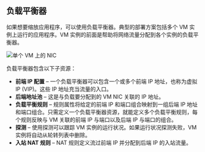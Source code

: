 ## 负载平衡器
如果想要缩放应用程序，可以使用负载平衡器。典型的部署方案包括多个 VM 实例上运行的应用程序。VM 实例的前面是帮助将网络流量分配到各个实例的负载平衡器。

![单个 VM 上的 NIC](./media/resource-groups-networking/Figure5.png)

负载平衡器包含以下子资源：

- **前端 IP 配置** – 一个负载平衡器可以包含一个或多个前端 IP 地址，也称为虚拟 IP (VIP)。这些 IP 地址充当流量的入口。 
- **后端地址池** – 这是与负载要分配到的 VM NIC 关联的 IP 地址。
- **负载平衡规则** – 规则属性将给定的前端 IP 和端口组合映射到一组后端 IP 地址和端口组合。只需定义一个负载平衡器资源，就能定义多个负载平衡规则，每个规则反映与 VM 关联的前端 IP 与端口以及后端 IP 与端口的组合。 
- **探测** – 使用探测可以跟踪 VM 实例的运行状况。如果运行状况探测失败，VM 实例将自动从轮转列表中删除。
- **入站 NAT 规则** – NAT 规则定义流过前端 IP 并分配到后端 IP 的入站流量。

<!---HONumber=76-->